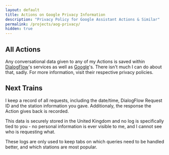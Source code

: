 ```yaml
---
layout: default
title: Actions on Google Privacy Information
description: "Privacy Policy for Google Assistant Actions & Similar"
permalink: /projects/aog-privacy/
hidden: true
---
```


## All Actions

Any conversational data given to any of my Actions is saved within [DialogFlow](https://dialogflow.com/)'s services as well as [Google](https://policies.google.com/privacy)'s. There isn't much I can do about that, sadly. For more information, visit their respective privacy policies.

## Next Trains
I keep a record of all requests, including the date/time, DialogFlow Request ID and the station information you gave. Additionaly, the response the Action gives back is recorded.  

This data is securely stored in the United Kingdom and no log is specifically tied to you - no personal information is ever visible to me, and I cannot see who is requesting what.  

These logs are only used to keep tabs on which queries need to be handled better, and which stations are most popular.  
